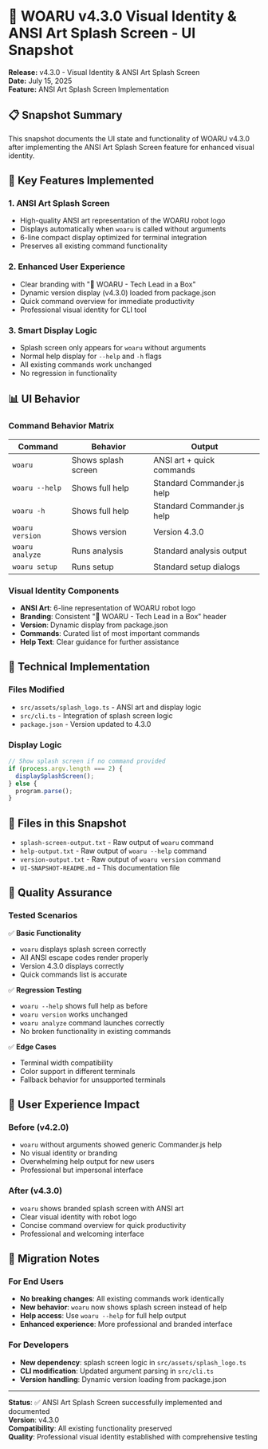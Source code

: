 # 🎨 WOARU v4.3.0 Visual Identity & ANSI Art Splash Screen - UI Snapshot

**Release:** v4.3.0 - Visual Identity & ANSI Art Splash Screen  
**Date:** July 15, 2025  
**Feature:** ANSI Art Splash Screen Implementation

## 📋 Snapshot Summary

This snapshot documents the UI state and functionality of WOARU v4.3.0 after implementing the ANSI Art Splash Screen feature for enhanced visual identity.

## 🎯 Key Features Implemented

### 1. **ANSI Art Splash Screen**
- High-quality ANSI art representation of the WOARU robot logo
- Displays automatically when `woaru` is called without arguments
- 6-line compact display optimized for terminal integration
- Preserves all existing command functionality

### 2. **Enhanced User Experience**
- Clear branding with "🤖 WOARU - Tech Lead in a Box"
- Dynamic version display (v4.3.0) loaded from package.json
- Quick command overview for immediate productivity
- Professional visual identity for CLI tool

### 3. **Smart Display Logic**
- Splash screen only appears for `woaru` without arguments
- Normal help display for `--help` and `-h` flags
- All existing commands work unchanged
- No regression in functionality

## 📊 UI Behavior

### Command Behavior Matrix
| Command | Behavior | Output |
|---------|----------|---------|
| `woaru` | Shows splash screen | ANSI art + quick commands |
| `woaru --help` | Shows full help | Standard Commander.js help |
| `woaru -h` | Shows full help | Standard Commander.js help |
| `woaru version` | Shows version | Version 4.3.0 |
| `woaru analyze` | Runs analysis | Standard analysis output |
| `woaru setup` | Runs setup | Standard setup dialogs |

### Visual Identity Components
- **ANSI Art**: 6-line representation of WOARU robot logo
- **Branding**: Consistent "🤖 WOARU - Tech Lead in a Box" header
- **Version**: Dynamic display from package.json
- **Commands**: Curated list of most important commands
- **Help Text**: Clear guidance for further assistance

## 🔧 Technical Implementation

### Files Modified
- `src/assets/splash_logo.ts` - ANSI art and display logic
- `src/cli.ts` - Integration of splash screen logic
- `package.json` - Version updated to 4.3.0

### Display Logic
```typescript
// Show splash screen if no command provided
if (process.argv.length === 2) {
  displaySplashScreen();
} else {
  program.parse();
}
```

## 📝 Files in this Snapshot

- `splash-screen-output.txt` - Raw output of `woaru` command
- `help-output.txt` - Raw output of `woaru --help` command
- `version-output.txt` - Raw output of `woaru version` command
- `UI-SNAPSHOT-README.md` - This documentation file

## 🚀 Quality Assurance

### Tested Scenarios
✅ **Basic Functionality**
- `woaru` displays splash screen correctly
- All ANSI escape codes render properly
- Version 4.3.0 displays correctly
- Quick commands list is accurate

✅ **Regression Testing**
- `woaru --help` shows full help as before
- `woaru version` works unchanged
- `woaru analyze` command launches correctly
- No broken functionality in existing commands

✅ **Edge Cases**
- Terminal width compatibility
- Color support in different terminals
- Fallback behavior for unsupported terminals

## 🎯 User Experience Impact

### Before (v4.2.0)
- `woaru` without arguments showed generic Commander.js help
- No visual identity or branding
- Overwhelming help output for new users
- Professional but impersonal interface

### After (v4.3.0)
- `woaru` shows branded splash screen with ANSI art
- Clear visual identity with robot logo
- Concise command overview for quick productivity
- Professional and welcoming interface

## 🔄 Migration Notes

### For End Users
- **No breaking changes**: All existing commands work identically
- **New behavior**: `woaru` now shows splash screen instead of help
- **Help access**: Use `woaru --help` for full help output
- **Enhanced experience**: More professional and branded interface

### For Developers
- **New dependency**: splash screen logic in `src/assets/splash_logo.ts`
- **CLI modification**: Updated argument parsing in `src/cli.ts`
- **Version handling**: Dynamic version loading from package.json

---

**Status**: ✅ ANSI Art Splash Screen successfully implemented and documented  
**Version**: v4.3.0  
**Compatibility**: All existing functionality preserved  
**Quality**: Professional visual identity established with comprehensive testing